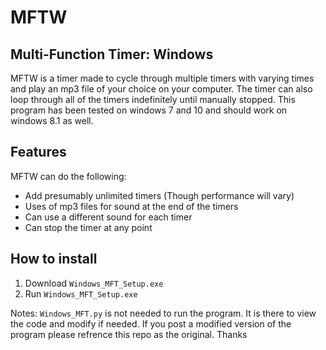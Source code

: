 # MFTW
## Multi-Function Timer: Windows

MFTW is a timer made to cycle through multiple timers with varying times and play an mp3 file of your choice on your computer. The timer can also loop through all of the timers indefinitely until manually stopped. This program has been tested on windows 7 and 10 and should work on windows 8.1 as well.


## Features
MFTW can do the following:
- Add presumably unlimited timers (Though performance will vary)
- Uses of mp3 files for sound at the end of the timers
- Can use a different sound for each timer
- Can stop the timer at any point


## How to install
1. Download `Windows_MFT_Setup.exe`
2. Run `Windows_MFT_Setup.exe`


Notes:
`Windows_MFT.py` is not needed to run the program. It is there to view the code and modify if needed.
If you post a modified version of the program please refrence this repo as the original. Thanks